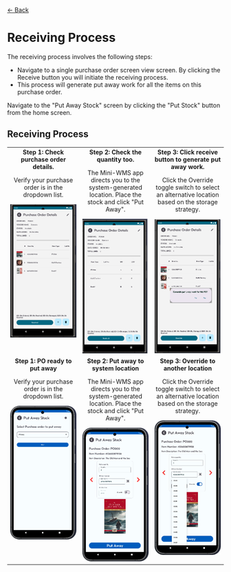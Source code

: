 [← Back](README.md)

<h1>Receiving Process</h1>
<p>The receiving process involves the following steps:</p>
<ul>
  <li>Navigate to a single purchase order screen view screen. By clicking the Receive button you will initiate the receiving process.</li>
  <li>This process will generate put away work for all the items on this purchase order.</li>
</ul>

<p>Navigate to the "Put Away Stock" screen by clicking the "Put Stock" button from the home screen.</p>

<h2>Receiving Process</h2>
<table style="width: 100%; border-collapse: collapse;">
  <tr>
    <!-- Column 1 -->
    <td style="width: 33%; text-align: center; vertical-align: top;">
      <strong>Step 1: Check purchase order details.</strong>
      <p>Verify your purchase order is in the dropdown list.</p>
      <img src="asset/purchaseOrderScreen5.png" alt="Step 1" width="200">
    </td>
    <!-- Column 2 -->
    <td style="width: 33%; text-align: center; vertical-align: top;">
      <strong>Step 2: Check the quantity too.</strong>
      <p>The Mini-WMS app directs you to the system-generated location. Place the stock and click "Put Away".</p>
      <img src="asset/purchaseOrderScreen6.png" alt="Step 2" width="200">
    </td>
    <!-- Column 3 -->
    <td style="width: 33%; text-align: center; vertical-align: top;">
      <strong>Step 3: Click receive button to generate put away work.</strong>
      <p>Click the Override toggle switch to select an alternative location based on the storage strategy.</p>
      <img src="asset/purchaseOrderScreen8.png" alt="Step 3" width="200">
    </td>
  </tr>
  <tr>
    <!-- Column 1 -->
    <td style="width: 33%; text-align: center; vertical-align: top;">
      <strong>Step 1: PO ready to put away</strong>
      <p>Verify your purchase order is in the dropdown list.</p>
      <img src="asset/Receiving1.png" alt="Step 1" width="200">
    </td>
    <!-- Column 2 -->
    <td style="width: 33%; text-align: center; vertical-align: top;">
      <strong>Step 2: Put away to system location</strong>
      <p>The Mini-WMS app directs you to the system-generated location. Place the stock and click "Put Away".</p>
      <img src="asset/Receiving2.png" alt="Step 2" width="200">
    </td>
    <!-- Column 3 -->
    <td style="width: 33%; text-align: center; vertical-align: top;">
      <strong>Step 3: Override to another location</strong>
      <p>Click the Override toggle switch to select an alternative location based on the storage strategy.</p>
      <img src="asset/Receiving3.png" alt="Step 3" width="200">
    </td>
  </tr>
</table>

